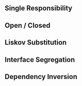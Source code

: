 ## Single Responsibility

## Open / Closed

## Liskov Substitution 

## Interface Segregation

## Dependency Inversion
